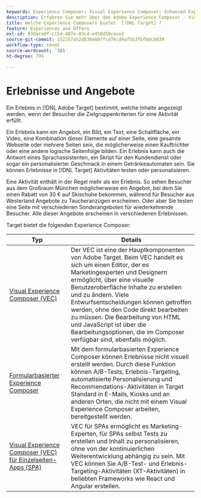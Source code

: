 ```yaml
---
keywords: Experience Composer; Visual Experience Composer; Enhanced Experience Composer; formularbasierter Erlebnis-Composer; Formular-Composer; Visual Composer; Experience Composer; gemischte Inhalte; iFrame; iFrame-Busting; Büsten-iFrame; X-Frame-Optionen; X-Frame-Optionen; Cross-Origin; ursprungsübergreifende Probleme; Authentifizierungs-Workflow
description: Erfahren Sie mehr über den Adobe Experience Composer - Visual Experience Composer (VEC), den formularbasierten Experience Composer und den Einzelseiten-Visual Experience Composer.
title: Welche Experience Composers bietet  [!DNL Target] ?
feature: Experiences and Offers
exl-id: 83daca9f-c154-487e-83cd-e458d50cece2
source-git-commit: 152257a52d836a88ffcd76cd9af5b3fbfbdc0839
workflow-type: tm+mt
source-wordcount: '381'
ht-degree: 79%

---
```


# Erlebnisse und Angebote

Ein Erlebnis in [!DNL Adobe Target] bestimmt, welche Inhalte angezeigt werden, wenn der Besucher die Zielgruppenkriterien für eine Aktivität erfüllt.

Ein Erlebnis kann ein Angebot, ein Bild, ein Text, eine Schaltfläche, ein Video, eine Kombination dieser Elemente auf einer Seite, eine gesamte Webseite oder mehrere Seiten sein, die möglicherweise einen Kauftrichter oder eine andere logische Seitenfolge bilden. Ein Erlebnis kann auch die Antwort eines Sprachassistenten, ein Skript für den Kundendienst oder sogar ein personalisierter Geschmack in einem Getränkeautomaten sein. Sie können Erlebnisse in [!DNL Target] Aktivitäten testen oder personalisieren.

Eine Aktivität enthält in der Regel mehr als ein Erlebnis. So sehen Besucher aus dem Großraum München möglicherweise ein Angebot, bei dem Sie einen Rabatt von 30 € auf Skischuhe bekommen, während für Besucher aus Westerland Angebote zu Taucheranzügen erscheinen. Oder aber Sie testen eine Seite mit verschiedenen Sonderangeboten für wiederkehrende Besucher. Alle dieser Angebote erscheinen in verschiedenen Erlebnissen.

Target bietet die folgenden Experience Composer:

| Typ | Details |
| --- | --- |
| [Visual Experience Composer (VEC)](/help/main/c-experiences/c-visual-experience-composer/visual-experience-composer.md#concept_CF63320EB8924B2F9BDA3C72256DCE50) | Der VEC ist eine der Hauptkomponenten von Adobe Target. Beim VEC handelt es sich um einen Editor, der es Marketingexperten und Designern ermöglicht, über eine visuelle Benutzeroberfläche Inhalte zu erstellen und zu ändern. Viele Entwurfsentscheidungen können getroffen werden, ohne den Code direkt bearbeiten zu müssen. Die Bearbeitung von HTML und JavaScript ist über die Bearbeitungsoptionen, die im Composer verfügbar sind, ebenfalls möglich. |
| [Formularbasierter Experience Composer](/help/main/c-experiences/form-experience-composer.md#task_FAC842A6535045B68B4C1AD3E657E56E) | Mit dem formularbasierten Experience Composer können Erlebnisse nicht visuell erstellt werden. Durch diese Funktion können A/B-Tests, Erlebnis-Targeting, automatisierte Personalisierung und Recommendations-Aktivitäten in Target Standard in E-Mails, Kiosks und an anderen Orten, die nicht mit einem Visual Experience Composer arbeiten, bereitgestellt werden. |
| [Visual Experience Composer (VEC) für Einzelseiten-Apps (SPA)](/help/main/c-experiences/spa-visual-experience-composer.md) | VEC für SPAs ermöglicht es Marketing-Experten, für SPAs selbst Tests zu erstellen und Inhalt zu personalisieren, ohne von der kontinuierlichen Weiterentwicklung abhängig zu sein. Mit VEC können Sie A/B-Test- und Erlebnis-Targeting-Aktivitäten (XT-Aktivitäten) in beliebten Frameworks wie React und Angular erstellen. |
